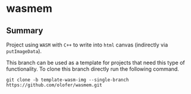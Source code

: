 # wasmem

## Summary
Project using `WASM` with `C++` to write into `html` canvas (indirectly via `putImageData`). 

This branch can be used as a template for projects that need this type of functionality. To clone this branch directly run the following command.

```
git clone -b template-wasm-img --single-branch https://github.com/olofer/wasmem.git
```
